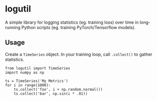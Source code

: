 # logutil

A simple library for logging statistics (eg. training loss) over time in
long-running Python scripts (eg. training PyTorch/Tensorflow models).

## Usage

Create a `TimeSeries` object. In your training loop, call `.collect()`
to gather statistics.

````
from logutil import TimeSeries
import numpy as np

ts = TimeSeries('My Metrics')
for i in range(1000):
    ts.collect('foo', i + np.random.normal())
    ts.collect('bar', np.sin(i * .01))
````


